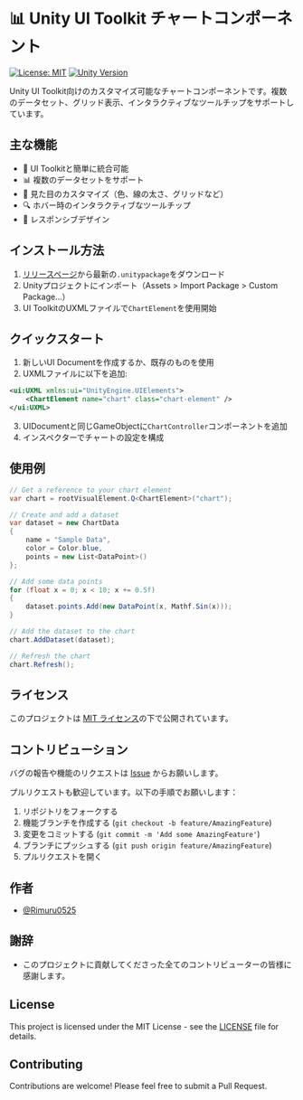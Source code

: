 # 📊 Unity UI Toolkit チャートコンポーネント

[![License: MIT](https://img.shields.io/badge/License-MIT-yellow.svg)](https://opensource.org/licenses/MIT)
[![Unity Version](https://img.shields.io/badge/Unity-2021.3%2B-blue.svg)](https://unity.com/)

Unity UI Toolkit向けのカスタマイズ可能なチャートコンポーネントです。複数のデータセット、グリッド表示、インタラクティブなツールチップをサポートしています。

## 主な機能

- 🚀 UI Toolkitと簡単に統合可能
- 📊 複数のデータセットをサポート
- 🎨 見た目のカスタマイズ（色、線の太さ、グリッドなど）
- 🔍 ホバー時のインタラクティブなツールチップ
- 📱 レスポンシブデザイン

## インストール方法

1. [リリースページ](https://github.com/Rimuru0525/unity-ui-chart/releases)から最新の`.unitypackage`をダウンロード
2. Unityプロジェクトにインポート（Assets > Import Package > Custom Package...）
3. UI ToolkitのUXMLファイルで`ChartElement`を使用開始

## クイックスタート

1. 新しいUI Documentを作成するか、既存のものを使用
2. UXMLファイルに以下を追加:

```xml
<ui:UXML xmlns:ui="UnityEngine.UIElements">
    <ChartElement name="chart" class="chart-element" />
</ui:UXML>
```

3. UIDocumentと同じGameObjectに`ChartController`コンポーネントを追加
4. インスペクターでチャートの設定を構成

## 使用例

```csharp
// Get a reference to your chart element
var chart = rootVisualElement.Q<ChartElement>("chart");

// Create and add a dataset
var dataset = new ChartData 
{
    name = "Sample Data",
    color = Color.blue,
    points = new List<DataPoint>()
};

// Add some data points
for (float x = 0; x < 10; x += 0.5f)
{
    dataset.points.Add(new DataPoint(x, Mathf.Sin(x)));
}

// Add the dataset to the chart
chart.AddDataset(dataset);

// Refresh the chart
chart.Refresh();
```

## ライセンス

このプロジェクトは [MIT ライセンス](LICENSE)の下で公開されています。

## コントリビューション

バグの報告や機能のリクエストは [Issue](https://github.com/Rimuru0525/unity-ui-chart/issues) からお願いします。

プルリクエストも歓迎しています。以下の手順でお願いします：

1. リポジトリをフォークする
2. 機能ブランチを作成する (`git checkout -b feature/AmazingFeature`)
3. 変更をコミットする (`git commit -m 'Add some AmazingFeature'`)
4. ブランチにプッシュする (`git push origin feature/AmazingFeature`)
5. プルリクエストを開く

## 作者

- [@Rimuru0525](https://github.com/Rimuru0525)

## 謝辞

- このプロジェクトに貢献してくださった全てのコントリビューターの皆様に感謝します。

## License

This project is licensed under the MIT License - see the [LICENSE](LICENSE) file for details.
## Contributing

Contributions are welcome! Please feel free to submit a Pull Request.
